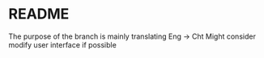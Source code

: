 # README

The purpose of the branch is mainly translating Eng -> Cht
Might consider modify user interface if possible